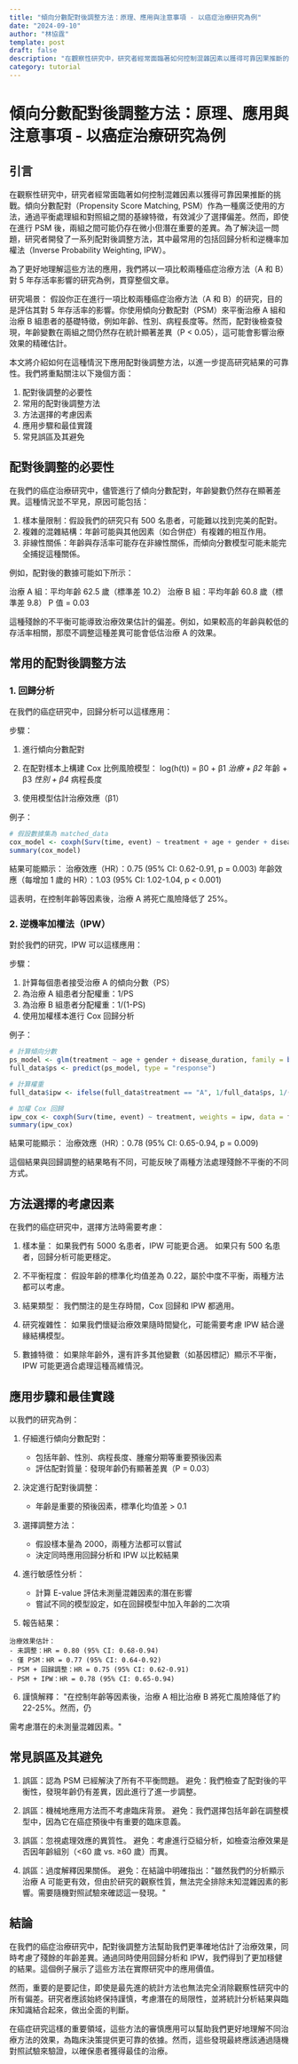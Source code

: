 ```yaml
---
title: "傾向分數配對後調整方法：原理、應用與注意事項 - 以癌症治療研究為例"
date: "2024-09-10"
author: "林協霆"
template: post
draft: false
description: "在觀察性研究中，研究者經常面臨著如何控制混雜因素以獲得可靠因果推斷的挑戰。傾向分數配對（Propensity Score Matching, PSM）作為一種廣泛使用的方法，通過平衡處理組和對照組之間的基線特徵，有效減少了選擇偏差。然而，即使在進行 PSM 後，兩組之間可能仍存在微小但潛在重要的差異。為了解決這一問題，研究者開發了一系列配對後調整方法，其中最常用的包括回歸分析和逆機率加權法（Inverse Probability Weighting, IPW）。"
category: tutorial
---
```


# 傾向分數配對後調整方法：原理、應用與注意事項 - 以癌症治療研究為例

## 引言

在觀察性研究中，研究者經常面臨著如何控制混雜因素以獲得可靠因果推斷的挑戰。傾向分數配對（Propensity Score Matching, PSM）作為一種廣泛使用的方法，通過平衡處理組和對照組之間的基線特徵，有效減少了選擇偏差。然而，即使在進行 PSM 後，兩組之間可能仍存在微小但潛在重要的差異。為了解決這一問題，研究者開發了一系列配對後調整方法，其中最常用的包括回歸分析和逆機率加權法（Inverse Probability Weighting, IPW）。

為了更好地理解這些方法的應用，我們將以一項比較兩種癌症治療方法（A 和 B）對 5 年存活率影響的研究為例，貫穿整個文章。

研究場景：
假設你正在進行一項比較兩種癌症治療方法（A 和 B）的研究，目的是評估其對 5 年存活率的影響。你使用傾向分數配對（PSM）來平衡治療 A 組和治療 B 組患者的基礎特徵，例如年齡、性別、病程長度等。然而，配對後檢查發現，年齡變數在兩組之間仍然存在統計顯著差異（P < 0.05），這可能會影響治療效果的精確估計。

本文將介紹如何在這種情況下應用配對後調整方法，以進一步提高研究結果的可靠性。我們將重點關注以下幾個方面：

1. 配對後調整的必要性
2. 常用的配對後調整方法
3. 方法選擇的考慮因素
4. 應用步驟和最佳實踐
5. 常見誤區及其避免

## 配對後調整的必要性

在我們的癌症治療研究中，儘管進行了傾向分數配對，年齡變數仍然存在顯著差異。這種情況並不罕見，原因可能包括：

1. 樣本量限制：假設我們的研究只有 500 名患者，可能難以找到完美的配對。
2. 複雜的混雜結構：年齡可能與其他因素（如合併症）有複雜的相互作用。
3. 非線性關係：年齡與存活率可能存在非線性關係，而傾向分數模型可能未能完全捕捉這種關係。

例如，配對後的數據可能如下所示：

治療 A 組：平均年齡 62.5 歲（標準差 10.2）
治療 B 組：平均年齡 60.8 歲（標準差 9.8）
P 值 = 0.03

這種殘餘的不平衡可能導致治療效果估計的偏差。例如，如果較高的年齡與較低的存活率相關，那麼不調整這種差異可能會低估治療 A 的效果。

## 常用的配對後調整方法

### 1. 回歸分析

在我們的癌症研究中，回歸分析可以這樣應用：

步驟：

1. 進行傾向分數配對
2. 在配對樣本上構建 Cox 比例風險模型：
   log(h(t)) = β0 + β1 _治療 + β2_ 年齡 + β3 _性別 + β4_ 病程長度

3. 使用模型估計治療效應（β1）

例子：

```R
# 假設數據集為 matched_data
cox_model <- coxph(Surv(time, event) ~ treatment + age + gender + disease_duration, data = matched_data)
summary(cox_model)
```

結果可能顯示：
治療效應（HR）：0.75 (95% CI: 0.62-0.91, p = 0.003)
年齡效應（每增加 1 歲的 HR）：1.03 (95% CI: 1.02-1.04, p < 0.001)

這表明，在控制年齡等因素後，治療 A 將死亡風險降低了 25%。

### 2. 逆機率加權法（IPW）

對於我們的研究，IPW 可以這樣應用：

步驟：

1. 計算每個患者接受治療 A 的傾向分數（PS）
2. 為治療 A 組患者分配權重：1/PS
3. 為治療 B 組患者分配權重：1/(1-PS)
4. 使用加權樣本進行 Cox 回歸分析

例子：

```R
# 計算傾向分數
ps_model <- glm(treatment ~ age + gender + disease_duration, family = binomial(), data = full_data)
full_data$ps <- predict(ps_model, type = "response")

# 計算權重
full_data$ipw <- ifelse(full_data$treatment == "A", 1/full_data$ps, 1/(1-full_data$ps))

# 加權 Cox 回歸
ipw_cox <- coxph(Surv(time, event) ~ treatment, weights = ipw, data = full_data)
summary(ipw_cox)
```

結果可能顯示：
治療效應（HR）：0.78 (95% CI: 0.65-0.94, p = 0.009)

這個結果與回歸調整的結果略有不同，可能反映了兩種方法處理殘餘不平衡的不同方式。

## 方法選擇的考慮因素

在我們的癌症研究中，選擇方法時需要考慮：

1. 樣本量：
   如果我們有 5000 名患者，IPW 可能更合適。
   如果只有 500 名患者，回歸分析可能更穩定。

2. 不平衡程度：
   假設年齡的標準化均值差為 0.22，屬於中度不平衡，兩種方法都可以考慮。

3. 結果類型：
   我們關注的是生存時間，Cox 回歸和 IPW 都適用。

4. 研究複雜性：
   如果我們懷疑治療效果隨時間變化，可能需要考慮 IPW 結合邊緣結構模型。

5. 數據特徵：
   如果除年齡外，還有許多其他變數（如基因標記）顯示不平衡，IPW 可能更適合處理這種高維情況。

## 應用步驟和最佳實踐

以我們的研究為例：

1. 仔細進行傾向分數配對：

   - 包括年齡、性別、病程長度、腫瘤分期等重要預後因素
   - 評估配對質量：發現年齡仍有顯著差異（P = 0.03）

2. 決定進行配對後調整：

   - 年齡是重要的預後因素，標準化均值差 > 0.1

3. 選擇調整方法：

   - 假設樣本量為 2000，兩種方法都可以嘗試
   - 決定同時應用回歸分析和 IPW 以比較結果

4. 進行敏感性分析：

   - 計算 E-value 評估未測量混雜因素的潛在影響
   - 嘗試不同的模型設定，如在回歸模型中加入年齡的二次項

5. 報告結果：

```
治療效果估計：
- 未調整：HR = 0.80 (95% CI: 0.68-0.94)
- 僅 PSM：HR = 0.77 (95% CI: 0.64-0.92)
- PSM + 回歸調整：HR = 0.75 (95% CI: 0.62-0.91)
- PSM + IPW：HR = 0.78 (95% CI: 0.65-0.94)
```

6. 謹慎解釋：
   "在控制年齡等因素後，治療 A 相比治療 B 將死亡風險降低了約 22-25%。然而，仍

需考慮潛在的未測量混雜因素。"

## 常見誤區及其避免

1. 誤區：認為 PSM 已經解決了所有不平衡問題。
   避免：我們檢查了配對後的平衡性，發現年齡仍有差異，因此進行了進一步調整。

2. 誤區：機械地應用方法而不考慮臨床背景。
   避免：我們選擇包括年齡在調整模型中，因為它在癌症預後中有重要的臨床意義。

3. 誤區：忽視處理效應的異質性。
   避免：考慮進行亞組分析，如檢查治療效果是否因年齡組別（<60 歲 vs. ≥60 歲）而異。

4. 誤區：過度解釋因果關係。
   避免：在結論中明確指出："雖然我們的分析顯示治療 A 可能更有效，但由於研究的觀察性質，無法完全排除未知混雜因素的影響。需要隨機對照試驗來確認這一發現。"

## 結論

在我們的癌症治療研究中，配對後調整方法幫助我們更準確地估計了治療效果，同時考慮了殘餘的年齡差異。通過同時使用回歸分析和 IPW，我們得到了更加穩健的結果。這個例子展示了這些方法在實際研究中的應用價值。

然而，重要的是要記住，即使是最先進的統計方法也無法完全消除觀察性研究中的所有偏差。研究者應該始終保持謹慎，考慮潛在的局限性，並將統計分析結果與臨床知識結合起來，做出全面的判斷。

在癌症研究這樣的重要領域，這些方法的審慎應用可以幫助我們更好地理解不同治療方法的效果，為臨床決策提供更可靠的依據。然而，這些發現最終應該通過隨機對照試驗來驗證，以確保患者獲得最佳的治療。
